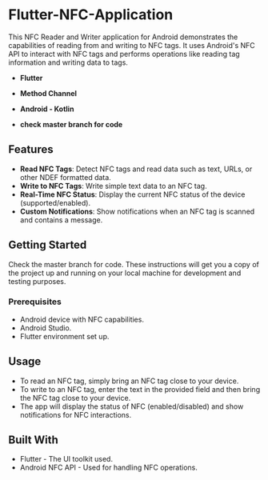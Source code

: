 # Flutter-NFC-Application

This NFC Reader and Writer application for Android demonstrates the capabilities of reading from and writing to NFC tags. It uses Android's NFC API to interact with NFC tags and performs operations like reading tag information and writing data to tags.
- **Flutter**
- **Method Channel**
- **Android - Kotlin**

- **check master branch for code**

## Features

- **Read NFC Tags**: Detect NFC tags and read data such as text, URLs, or other NDEF formatted data.
- **Write to NFC Tags**: Write simple text data to an NFC tag.
- **Real-Time NFC Status**: Display the current NFC status of the device (supported/enabled).
- **Custom Notifications**: Show notifications when an NFC tag is scanned and contains a message.

## Getting Started

Check the master branch for code.
These instructions will get you a copy of the project up and running on your local machine for development and testing purposes.

### Prerequisites

- Android device with NFC capabilities.
- Android Studio.
- Flutter environment set up.

## Usage
- To read an NFC tag, simply bring an NFC tag close to your device.
- To write to an NFC tag, enter the text in the provided field and then bring the NFC tag close to your device.
- The app will display the status of NFC (enabled/disabled) and show notifications for NFC interactions.

## Built With
- Flutter - The UI toolkit used.
- Android NFC API - Used for handling NFC operations.
  
